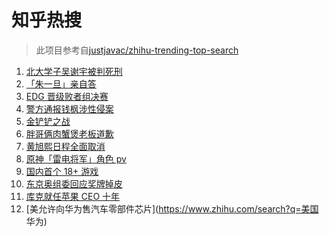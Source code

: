 # 知乎热搜

> 此项目参考自[justjavac/zhihu-trending-top-search](https://github.com/justjavac/zhihu-trending-top-search/blob/main/utils.ts)

<!-- BEGIN -->
  <!-- 最后更新时间:Thu Aug 26 2021 15:11:08 GMT+0000 (Coordinated Universal Time) -->
  1. [北大学子吴谢宇被判死刑](https://www.zhihu.com/search?q=吴谢宇)
1. [「朱一旦」亲自答](https://www.zhihu.com/search?q=脱口秀大会)
1. [EDG 晋级败者组决赛](https://www.zhihu.com/search?q=EDG)
1. [警方通报钱枫涉性侵案](https://www.zhihu.com/search?q=钱枫)
1. [金铲铲之战](https://www.zhihu.com/search?q=金铲铲之战)
1. [胖哥俩肉蟹煲老板道歉](https://www.zhihu.com/search?q=胖哥俩肉蟹煲)
1. [黄旭熙日程全面取消](https://www.zhihu.com/search?q=黄旭熙)
1. [原神「雷电将军」角色 pv](https://www.zhihu.com/search?q=原神)
1. [国内首个 18+ 游戏](https://www.zhihu.com/search?q=光与夜之恋)
1. [东京奥组委回应奖牌掉皮](https://www.zhihu.com/search?q=奖牌掉皮)
1. [库克就任苹果 CEO 十年 ](https://www.zhihu.com/search?q=库克)
1. [美允许向华为售汽车零部件芯片](https://www.zhihu.com/search?q=美国 华为)
  <!-- END -->